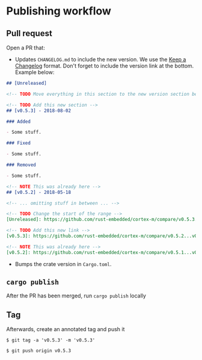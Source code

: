 # Publishing workflow

## Pull request

Open a PR that:

- Updates `CHANGELOG.md` to include the new version. We use the [Keep a Changelog] format. Don't
  forget to include the version link at the bottom. Example below:

[Keep a Changelog]: https://keepachangelog.com/en/1.0.0/

``` markdown
## [Unreleased]

<!-- TODO Move everything in this section to the new version section below -->

<!-- TODO Add this new section -->
## [v0.5.3] - 2018-08-02

### Added

- Some stuff.

### Fixed

- Some stuff.

### Removed

- Some stuff.

<!-- NOTE This was already here -->
## [v0.5.2] - 2018-05-18

<!-- ... omitting stuff in between ... -->

<!-- TODO Change the start of the range -->
[Unreleased]: https://github.com/rust-embedded/cortex-m/compare/v0.5.3...HEAD

<!-- TODO Add this new link -->
[v0.5.3]: https://github.com/rust-embedded/cortex-m/compare/v0.5.2...v0.5.3

<!-- NOTE This was already here -->
[v0.5.2]: https://github.com/rust-embedded/cortex-m/compare/v0.5.1...v0.5.2
```

- Bumps the crate version in `Cargo.toml`.

## `cargo publish`

After the PR has been merged, run `cargo publish` locally

## Tag

Afterwards, create an annotated tag and push it

``` console
$ git tag -a 'v0.5.3' -m 'v0.5.3'

$ git push origin v0.5.3
```
